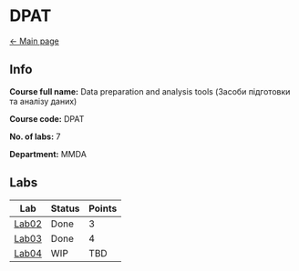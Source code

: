 # DPAT

[<- Main page](../../)

## Info

**Course full name:**  Data preparation and analysis tools (Засоби підготовки та аналізу даних)

**Course code:** DPAT

**No. of labs:** 7

**Department:** MMDA

## Labs

| Lab             | Status | Points |
| --------------- | ------ | ------ |
| [Lab02](lab02/) | Done   | 3      |
| [Lab03](lab03/) | Done   | 4      |
| [Lab04](lab04/) | WIP    | TBD    |



